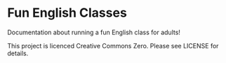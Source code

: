 # Fun English Classes
Documentation about running a fun English class for adults!

This project is licenced Creative Commons Zero. Please see LICENSE for details.
